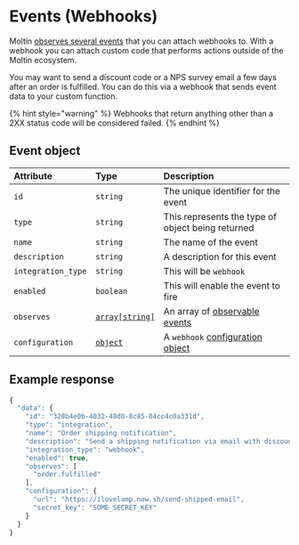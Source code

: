 # Events \(Webhooks\)

Moltin [observes several events](observable-events.md) that you can attach webhooks to. With a webhook you can attach custom code that performs actions outside of the Moltin ecosystem.

You may want to send a discount code or a NPS survey email a few days after an order is fulfilled. You can do this via a webhook that sends event data to your custom function.

{% hint style="warning" %}
Webhooks that return anything other than a 2XX status code will be considered failed.
{% endhint %}

## Event object

| **Attribute** | **Type** | **Description** |
| :--- | :--- | :--- |
| `id` | `string` | The unique identifier for the event |
| `type` | `string` | This represents the type of object being returned |
| `name` | `string` | The name of the event |
| `description` | `string` | A description for this event |
| `integration_type` | `string` | This will be `webhook` |
| `enabled` | `boolean` | This will enable the event to fire |
| `observes` | [`array[string]`](observable-events.md) | An array of [observable events](observable-events.md) |
| `configuration` | [`object`](create-an-event.md#configuration-object) | A `webhook` [configuration object](create-an-event.md#configuration-object) |

## Example response

```javascript
{
  "data": {
    "id": "328b4e0b-4032-48d0-8c85-04cc4c0a331d",
    "type": "integration",
    "name": "Order shipping notification",
    "description": "Send a shipping notification via email with discount code.",
    "integration_type": "webhook",
    "enabled": true,
    "observes": [
      "order.fulfilled"
    ],
    "configuration": {
      "url": "https://ilovelamp.now.sh/send-shipped-email",
      "secret_key": "SOME_SECRET_KEY"
    }
  }
}
```

